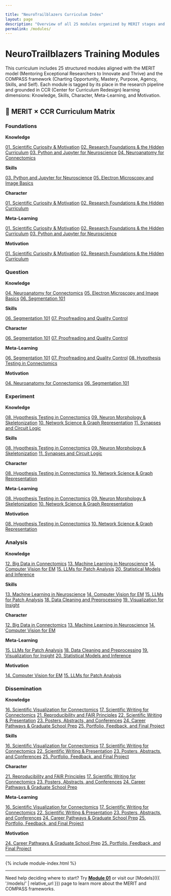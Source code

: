 ```yaml
---

title: "NeuroTrailblazers Curriculum Index"
layout: page
description: "Overview of all 25 modules organized by MERIT stages and CCR dimensions"
permalink: /modules/
---
```


<div class="main-content">
  <div class="hero hero-spaced hero-rounded">
    <div class="hero-content">
      <h1 class="hero-title-impact">NeuroTrailblazers Training Modules</h1>
    </div>
  </div>


This curriculum includes 25 structured modules aligned with the MERIT model (Mentoring Exceptional Researchers to Innovate and Thrive) and the COMPASS framework (Charting Opportunity, Mastery, Purpose, Agency, Skills, and Self). Each module is tagged by its place in the research pipeline and grounded in CCR (Center for Curriculum Redesign) learning dimensions: Knowledge, Skills, Character, Meta-Learning, and Motivation.

## 🧠 MERIT × CCR Curriculum Matrix

<div class="merit-matrix">
  <div class="merit-card">
    <h3>Foundations</h3>
    <p><strong>Knowledge</strong></p>
    <div class="module-subcards">
      <a href="module01/" class="module-subcard">01. Scientific Curiosity & Motivation</a>
      <a href="module02/" class="module-subcard">02. Research Foundations & the Hidden Curriculum</a>
      <a href="module03/" class="module-subcard">03. Python and Jupyter for Neuroscience</a>
      <a href="module04/" class="module-subcard">04. Neuroanatomy for Connectomics</a>
    </div>
    <p><strong>Skills</strong></p>
    <div class="module-subcards">
      <a href="module03/" class="module-subcard">03. Python and Jupyter for Neuroscience</a>
      <a href="module05/" class="module-subcard">05. Electron Microscopy and Image Basics</a>
    </div>
    <p><strong>Character</strong></p>
    <div class="module-subcards">
      <a href="module01/" class="module-subcard">01. Scientific Curiosity & Motivation</a>
      <a href="module02/" class="module-subcard">02. Research Foundations & the Hidden Curriculum</a>
    </div>
    <p><strong>Meta-Learning</strong></p>
    <div class="module-subcards">
      <a href="module01/" class="module-subcard">01. Scientific Curiosity & Motivation</a>
      <a href="module02/" class="module-subcard">02. Research Foundations & the Hidden Curriculum</a>
      <a href="module03/" class="module-subcard">03. Python and Jupyter for Neuroscience</a>
    </div>
    <p><strong>Motivation</strong></p>
    <div class="module-subcards">
      <a href="module01/" class="module-subcard">01. Scientific Curiosity & Motivation</a>
      <a href="module02/" class="module-subcard">02. Research Foundations & the Hidden Curriculum</a>
    </div>
  </div>

  <div class="merit-card">
    <h3>Question</h3>
    <p><strong>Knowledge</strong></p>
    <div class="module-subcards">
      <a href="module04/" class="module-subcard">04. Neuroanatomy for Connectomics</a>
      <a href="module05/" class="module-subcard">05. Electron Microscopy and Image Basics</a>
      <a href="module06/" class="module-subcard">06. Segmentation 101</a>
    </div>
    <p><strong>Skills</strong></p>
    <div class="module-subcards">
      <a href="module06/" class="module-subcard">06. Segmentation 101</a>
      <a href="module07/" class="module-subcard">07. Proofreading and Quality Control</a>
    </div>
    <p><strong>Character</strong></p>
    <div class="module-subcards">
      <a href="module06/" class="module-subcard">06. Segmentation 101</a>
      <a href="module07/" class="module-subcard">07. Proofreading and Quality Control</a>
    </div>
    <p><strong>Meta-Learning</strong></p>
    <div class="module-subcards">
      <a href="module06/" class="module-subcard">06. Segmentation 101</a>
      <a href="module07/" class="module-subcard">07. Proofreading and Quality Control</a>
      <a href="module08/" class="module-subcard">08. Hypothesis Testing in Connectomics</a>
    </div>
    <p><strong>Motivation</strong></p>
    <div class="module-subcards">
      <a href="module04/" class="module-subcard">04. Neuroanatomy for Connectomics</a>
      <a href="module06/" class="module-subcard">06. Segmentation 101</a>
    </div>
  </div>

  <div class="merit-card">
    <h3>Experiment</h3>
    <p><strong>Knowledge</strong></p>
    <div class="module-subcards">
      <a href="module08/" class="module-subcard">08. Hypothesis Testing in Connectomics</a>
      <a href="module09/" class="module-subcard">09. Neuron Morphology & Skeletonization</a>
      <a href="module10/" class="module-subcard">10. Network Science & Graph Representation</a>
      <a href="module11/" class="module-subcard">11. Synapses and Circuit Logic</a>
    </div>
    <p><strong>Skills</strong></p>
    <div class="module-subcards">
      <a href="module08/" class="module-subcard">08. Hypothesis Testing in Connectomics</a>
      <a href="module09/" class="module-subcard">09. Neuron Morphology & Skeletonization</a>
      <a href="module11/" class="module-subcard">11. Synapses and Circuit Logic</a>
    </div>
    <p><strong>Character</strong></p>
    <div class="module-subcards">
      <a href="module08/" class="module-subcard">08. Hypothesis Testing in Connectomics</a>
      <a href="module10/" class="module-subcard">10. Network Science & Graph Representation</a>
    </div>
    <p><strong>Meta-Learning</strong></p>
    <div class="module-subcards">
      <a href="module08/" class="module-subcard">08. Hypothesis Testing in Connectomics</a>
      <a href="module09/" class="module-subcard">09. Neuron Morphology & Skeletonization</a>
      <a href="module10/" class="module-subcard">10. Network Science & Graph Representation</a>
    </div>
    <p><strong>Motivation</strong></p>
    <div class="module-subcards">
      <a href="module08/" class="module-subcard">08. Hypothesis Testing in Connectomics</a>
      <a href="module10/" class="module-subcard">10. Network Science & Graph Representation</a>
    </div>
  </div>

  <div class="merit-card">
    <h3>Analysis</h3>
    <p><strong>Knowledge</strong></p>
    <div class="module-subcards">
      <a href="module12/" class="module-subcard">12. Big Data in Connectomics</a>
      <a href="module13/" class="module-subcard">13. Machine Learning in Neuroscience</a>
      <a href="module14/" class="module-subcard">14. Computer Vision for EM</a>
      <a href="module15/" class="module-subcard">15. LLMs for Patch Analysis</a>
      <a href="module20/" class="module-subcard">20. Statistical Models and Inference</a>
    </div>
    <p><strong>Skills</strong></p>
    <div class="module-subcards">
      <a href="module13/" class="module-subcard">13. Machine Learning in Neuroscience</a>
      <a href="module14/" class="module-subcard">14. Computer Vision for EM</a>
      <a href="module15/" class="module-subcard">15. LLMs for Patch Analysis</a>
      <a href="module18/" class="module-subcard">18. Data Cleaning and Preprocessing</a>
      <a href="module19/" class="module-subcard">19. Visualization for Insight</a>
    </div>
    <p><strong>Character</strong></p>
    <div class="module-subcards">
      <a href="module12/" class="module-subcard">12. Big Data in Connectomics</a>
      <a href="module13/" class="module-subcard">13. Machine Learning in Neuroscience</a>
      <a href="module14/" class="module-subcard">14. Computer Vision for EM</a>
    </div>
    <p><strong>Meta-Learning</strong></p>
    <div class="module-subcards">
      <a href="module15/" class="module-subcard">15. LLMs for Patch Analysis</a>
      <a href="module18/" class="module-subcard">18. Data Cleaning and Preprocessing</a>
      <a href="module19/" class="module-subcard">19. Visualization for Insight</a>
      <a href="module20/" class="module-subcard">20. Statistical Models and Inference</a>
    </div>
    <p><strong>Motivation</strong></p>
    <div class="module-subcards">
      <a href="module14/" class="module-subcard">14. Computer Vision for EM</a>
      <a href="module15/" class="module-subcard">15. LLMs for Patch Analysis</a>
    </div>
  </div>

  <div class="merit-card">
    <h3>Dissemination</h3>
    <p><strong>Knowledge</strong></p>
    <div class="module-subcards">
      <a href="module16/" class="module-subcard">16. Scientific Visualization for Connectomics</a>
      <a href="module17/" class="module-subcard">17. Scientific Writing for Connectomics</a>
      <a href="module21/" class="module-subcard">21. Reproducibility and FAIR Principles</a>
      <a href="module22/" class="module-subcard">22. Scientific Writing & Presentation</a>
      <a href="module23/" class="module-subcard">23. Posters, Abstracts, and Conferences</a>
      <a href="module24/" class="module-subcard">24. Career Pathways & Graduate School Prep</a>
      <a href="module25/" class="module-subcard">25. Portfolio, Feedback, and Final Project</a>
    </div>
    <p><strong>Skills</strong></p>
    <div class="module-subcards">
      <a href="module16/" class="module-subcard">16. Scientific Visualization for Connectomics</a>
      <a href="module17/" class="module-subcard">17. Scientific Writing for Connectomics</a>
      <a href="module22/" class="module-subcard">22. Scientific Writing & Presentation</a>
      <a href="module23/" class="module-subcard">23. Posters, Abstracts, and Conferences</a>
      <a href="module25/" class="module-subcard">25. Portfolio, Feedback, and Final Project</a>
    </div>
    <p><strong>Character</strong></p>
    <div class="module-subcards">
      <a href="module21/" class="module-subcard">21. Reproducibility and FAIR Principles</a>
      <a href="module17/" class="module-subcard">17. Scientific Writing for Connectomics</a>
      <a href="module23/" class="module-subcard">23. Posters, Abstracts, and Conferences</a>
      <a href="module24/" class="module-subcard">24. Career Pathways & Graduate School Prep</a>
    </div>
    <p><strong>Meta-Learning</strong></p>
    <div class="module-subcards">
      <a href="module16/" class="module-subcard">16. Scientific Visualization for Connectomics</a>
      <a href="module17/" class="module-subcard">17. Scientific Writing for Connectomics</a>
      <a href="module22/" class="module-subcard">22. Scientific Writing & Presentation</a>
      <a href="module23/" class="module-subcard">23. Posters, Abstracts, and Conferences</a>
      <a href="module24/" class="module-subcard">24. Career Pathways & Graduate School Prep</a>
      <a href="module25/" class="module-subcard">25. Portfolio, Feedback, and Final Project</a>
    </div>
    <p><strong>Motivation</strong></p>
    <div class="module-subcards">
      <a href="module24/" class="module-subcard">24. Career Pathways & Graduate School Prep</a>
      <a href="module25/" class="module-subcard">25. Portfolio, Feedback, and Final Project</a>
    </div>
  </div>
</div>

---

{% include module-index.html %}

---

Need help deciding where to start? Try **[Module 01](module01/)** or visit our [Models]({{ '/models/' | relative_url }}) page to learn more about the MERIT and COMPASS frameworks.
</div>

